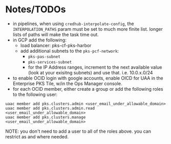 # Notes/TODOs

- in pipelines, when using `credhub-interpolate-config`, the `INTERPOLATION_PATHS` param must be set to much more finite list. longer lists of paths will make the task time out. 
- in GCP add the following: 
    - load balancer: pks-cf-pks-harbor
    - add additional subnets to the `pks-pcf-network`: 
        - `pks-pas-subnet` 
        - `pks-services-subnet`
        - for the IP Address ranges, increment to the next available value (look at your exisitng subnets) and use that. i.e. 10.0.x.0/24 
- to enable OCID login with google accounts, enable OICD for UAA in the Enterprise PKS Tile, w/in the Ops Manager console. 
- for each OCID member, either create a group or add the following roles to the following user: 

```
uaac member add pks.clusters.admin <user_email_under_allowable_domain>
uaac member add pks.clusters.admin.read <user_email_under_allowable_domain>
uaac member add pks.clusters.manage <user_email_under_allowable_domain>
```

NOTE: you don't need to add a user to all of the roles above. you can restrict as and where needed. 